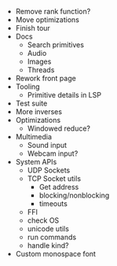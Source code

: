 - Remove rank function?
- Move optimizations
- Finish tour
- Docs
  - Search primitives
  - Audio
  - Images
  - Threads
- Rework front page
- Tooling
  - Primitive details in LSP
- Test suite
- More inverses
- Optimizations
  - Windowed reduce?
- Multimedia
  - Sound input
  - Webcam input?
- System APIs
  - UDP Sockets
  - TCP Socket utils
    - Get address
    - blocking/nonblocking
    - timeouts
  - FFI
  - check OS
  - unicode utils
  - run commands
  - handle kind?
- Custom monospace font
